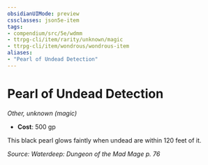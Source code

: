 ```yaml
---
obsidianUIMode: preview
cssclasses: json5e-item
tags:
- compendium/src/5e/wdmm
- ttrpg-cli/item/rarity/unknown/magic
- ttrpg-cli/item/wondrous/wondrous-item
aliases: 
- "Pearl of Undead Detection"
---
```

# Pearl of Undead Detection
*Other, unknown (magic)*  

- **Cost**: 500 gp

This black pearl glows faintly when undead are within 120 feet of it.

*Source: Waterdeep: Dungeon of the Mad Mage p. 76*